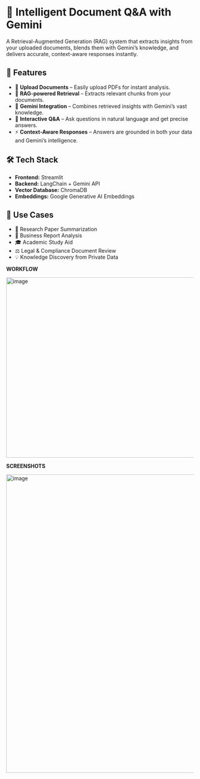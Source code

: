 # 📖 Intelligent Document Q&A with Gemini

A Retrieval-Augmented Generation (RAG) system that extracts insights from your uploaded documents, blends them with Gemini’s knowledge, and delivers accurate, context-aware responses instantly.


## 🚀 Features

* 📂 **Upload Documents** – Easily upload PDFs for instant analysis.  
* 🔎 **RAG-powered Retrieval** – Extracts relevant chunks from your documents.  
* 🤖 **Gemini Integration** – Combines retrieved insights with Gemini’s vast knowledge.  
* 💬 **Interactive Q&A** – Ask questions in natural language and get precise answers.  
* ⚡ **Context-Aware Responses** – Answers are grounded in both your data and Gemini’s intelligence.  


## 🛠 Tech Stack

* **Frontend:** Streamlit  
* **Backend:** LangChain + Gemini API  
* **Vector Database:** ChromaDB  
* **Embeddings:** Google Generative AI Embeddings  


## 📌 Use Cases

* 📑 Research Paper Summarization  
* 🏢 Business Report Analysis  
* 🎓 Academic Study Aid  
* ⚖ Legal & Compliance Document Review  
* 💡 Knowledge Discovery from Private Data

**WORKFLOW**

<img width="822" height="484" alt="image" src="https://github.com/user-attachments/assets/2bbda222-2b72-4e20-9d1b-8405936c468d" />



**SCREENSHOTS**

<img width="968" height="801" alt="image" src="https://github.com/user-attachments/assets/1a429bd7-0d5f-4599-ace4-e258565e2605" />
